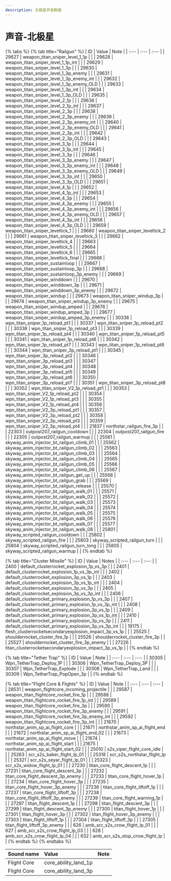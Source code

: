 ```yaml
---
description: 北极星声音数据
---
```


# 声音-北极星

{% tabs %}
{% tab title="Railgun" %}
| ID | Value | Note |
| :--- | :--- | :--- |
| 29627 | weapon\_titan\_sniper\_level\_1\_1p |  |
| 29628 | weapon\_titan\_sniper\_level\_1\_1p\_int |  |
| 29629 | weapon\_titan\_sniper\_level\_1\_3p |  |
| 29630 | weapon\_titan\_sniper\_level\_1\_3p\_enemy |  |
| 29631 | weapon\_titan\_sniper\_level\_1\_3p\_enemy\_int |  |
| 29632 | weapon\_titan\_sniper\_level\_1\_3p\_enemy\_OLD |  |
| 29633 | weapon\_titan\_sniper\_level\_1\_3p\_int |  |
| 29634 | weapon\_titan\_sniper\_level\_1\_3p\_OLD |  |
| 29635 | weapon\_titan\_sniper\_level\_2\_1p |  |
| 29636 | weapon\_titan\_sniper\_level\_2\_1p\_int |  |
| 29637 | weapon\_titan\_sniper\_level\_2\_3p |  |
| 29638 | weapon\_titan\_sniper\_level\_2\_3p\_enemy |  |
| 29639 | weapon\_titan\_sniper\_level\_2\_3p\_enemy\_int |  |
| 29640 | weapon\_titan\_sniper\_level\_2\_3p\_enemy\_OLD |  |
| 29641 | weapon\_titan\_sniper\_level\_2\_3p\_int |  |
| 29642 | weapon\_titan\_sniper\_level\_2\_3p\_OLD |  |
| 29643 | weapon\_titan\_sniper\_level\_3\_1p |  |
| 29644 | weapon\_titan\_sniper\_level\_3\_1p\_int |  |
| 29645 | weapon\_titan\_sniper\_level\_3\_3p |  |
| 29646 | weapon\_titan\_sniper\_level\_3\_3p\_enemy |  |
| 29647 | weapon\_titan\_sniper\_level\_3\_3p\_enemy\_int |  |
| 29648 | weapon\_titan\_sniper\_level\_3\_3p\_enemy\_OLD |  |
| 29649 | weapon\_titan\_sniper\_level\_3\_3p\_int |  |
| 29650 | weapon\_titan\_sniper\_level\_3\_3p\_OLD |  |
| 29651 | weapon\_titan\_sniper\_level\_4\_1p |  |
| 29652 | weapon\_titan\_sniper\_level\_4\_1p\_int |  |
| 29653 | weapon\_titan\_sniper\_level\_4\_3p |  |
| 29654 | weapon\_titan\_sniper\_level\_4\_3p\_enemy |  |
| 29655 | weapon\_titan\_sniper\_level\_4\_3p\_enemy\_int |  |
| 29656 | weapon\_titan\_sniper\_level\_4\_3p\_enemy\_OLD |  |
| 29657 | weapon\_titan\_sniper\_level\_4\_3p\_int |  |
| 29658 | weapon\_titan\_sniper\_level\_4\_3p\_OLD |  |
| 29659 | weapon\_titan\_sniper\_leveltick\_1 |  |
| 29660 | weapon\_titan\_sniper\_leveltick\_2 |  |
| 29661 | weapon\_titan\_sniper\_leveltick\_3 |  |
| 29662 | weapon\_titan\_sniper\_leveltick\_4 |  |
| 29663 | weapon\_titan\_sniper\_leveltick\_5 |  |
| 29664 | weapon\_titan\_sniper\_leveltick\_6 |  |
| 29665 | weapon\_titan\_sniper\_leveltick\_final |  |
| 29666 | weapon\_titan\_sniper\_sustainloop |  |
| 29667 | weapon\_titan\_sniper\_sustainloop\_3p |  |
| 29668 | weapon\_titan\_sniper\_sustainloop\_3p\_enemy |  |
| 29669 | weapon\_titan\_sniper\_winddown |  |
| 29670 | weapon\_titan\_sniper\_winddown\_3p |  |
| 29671 | weapon\_titan\_sniper\_winddown\_3p\_enemy |  |
| 29672 | weapon\_titan\_sniper\_windup |  |
| 29673 | weapon\_titan\_sniper\_windup\_3p |  |
| 29674 | weapon\_titan\_sniper\_windup\_3p\_enemy |  |
| 29675 | weapon\_titan\_sniper\_windup\_amped |  |
| 29676 | weapon\_titan\_sniper\_windup\_amped\_3p |  |
| 29677 | weapon\_titan\_sniper\_windup\_amped\_3p\_enemy |  |
| 30336 | wpn\_titan\_sniper\_1p\_reload\_pt1 |  |
| 30337 | wpn\_titan\_sniper\_1p\_reload\_pt2 |  |
| 30338 | wpn\_titan\_sniper\_1p\_reload\_pt3 |  |
| 30339 | wpn\_titan\_sniper\_1p\_reload\_pt4 |  |
| 30340 | wpn\_titan\_sniper\_1p\_reload\_pt5 |  |
| 30341 | wpn\_titan\_sniper\_1p\_reload\_pt6 |  |
| 30342 | wpn\_titan\_sniper\_1p\_reload\_pt7 |  |
| 30343 | wpn\_titan\_sniper\_1p\_reload\_pt8 |  |
| 30344 | wpn\_titan\_sniper\_3p\_reload\_pt1 |  |
| 30345 | wpn\_titan\_sniper\_3p\_reload\_pt2 |  |
| 30346 | wpn\_titan\_sniper\_3p\_reload\_pt3 |  |
| 30347 | wpn\_titan\_sniper\_3p\_reload\_pt4 |  |
| 30348 | wpn\_titan\_sniper\_3p\_reload\_pt5 |  |
| 30349 | wpn\_titan\_sniper\_3p\_reload\_pt6 |  |
| 30350 | wpn\_titan\_sniper\_3p\_reload\_pt7 |  |
| 30351 | wpn\_titan\_sniper\_3p\_reload\_pt8 |  |
| 30352 | wpn\_titan\_sniper\_V2\_1p\_reload\_pt1 |  |
| 30353 | wpn\_titan\_sniper\_V2\_1p\_reload\_pt2 |  |
| 30354 | wpn\_titan\_sniper\_V2\_1p\_reload\_pt3 |  |
| 30355 | wpn\_titan\_sniper\_V2\_1p\_reload\_pt4 |  |
| 30356 | wpn\_titan\_sniper\_V2\_3p\_reload\_pt1 |  |
| 30357 | wpn\_titan\_sniper\_V2\_3p\_reload\_pt2 |  |
| 30358 | wpn\_titan\_sniper\_V2\_3p\_reload\_pt3 |  |
| 30359 | wpn\_titan\_sniper\_V2\_3p\_reload\_pt4 |  |
| 21837 | northstar\_railgun\_fire\_3p |  |
| 22303 | outpost207\_railgun\_cooldown |  |
| 22304 | outpost207\_railgun\_fire |  |
| 22305 | outpost207\_railgun\_warmup |  |
| 25561 | skyway\_anim\_injector\_bt\_railgun\_climb\_01 |  |
| 25562 | skyway\_anim\_injector\_bt\_railgun\_climb\_02 |  |
| 25563 | skyway\_anim\_injector\_bt\_railgun\_climb\_03 |  |
| 25564 | skyway\_anim\_injector\_bt\_railgun\_climb\_04 |  |
| 25565 | skyway\_anim\_injector\_bt\_railgun\_climb\_05 |  |
| 25566 | skyway\_anim\_injector\_bt\_railgun\_climb\_06 |  |
| 25567 | skyway\_anim\_injector\_bt\_railgun\_get\_up |  |
| 25568 | skyway\_anim\_injector\_bt\_railgun\_grab |  |
| 25569 | skyway\_anim\_injector\_bt\_railgun\_release |  |
| 25570 | skyway\_anim\_injector\_bt\_railgun\_walk\_01 |  |
| 25571 | skyway\_anim\_injector\_bt\_railgun\_walk\_02 |  |
| 25572 | skyway\_anim\_injector\_bt\_railgun\_walk\_03 |  |
| 25573 | skyway\_anim\_injector\_bt\_railgun\_walk\_04 |  |
| 25574 | skyway\_anim\_injector\_bt\_railgun\_walk\_05 |  |
| 25575 | skyway\_anim\_injector\_bt\_railgun\_walk\_06 |  |
| 25576 | skyway\_anim\_injector\_bt\_railgun\_walk\_07 |  |
| 25577 | skyway\_anim\_injector\_bt\_railgun\_walk\_08 |  |
| 25801 | skyway\_scripted\_railgun\_cooldown |  |
| 25802 | skyway\_scripted\_railgun\_fire |  |
| 25803 | skyway\_scripted\_railgun\_turn |  |
| 25804 | skyway\_scripted\_railgun\_turn\_long |  |
| 25805 | skyway\_scripted\_railgun\_warmup |  |
{% endtab %}

{% tab title="Cluster Missile" %}
| ID | Value | Notes |
| :--- | :--- | :--- |
| 2400 | default\_clusterrocket\_explosion\_1p\_vs\_3p |  |
| 2401 | default\_clusterrocket\_explosion\_1p\_vs\_3p\_int |  |
| 2402 | default\_clusterrocket\_explosion\_3p\_vs\_1p |  |
| 2403 | default\_clusterrocket\_explosion\_3p\_vs\_1p\_int |  |
| 2404 | default\_clusterrocket\_explosion\_3p\_vs\_3p |  |
| 2405 | default\_clusterrocket\_explosion\_3p\_vs\_3p\_int |  |
| 2406 | default\_clusterrocket\_primary\_explosion\_1p\_vs\_3p |  |
| 2407 | default\_clusterrocket\_primary\_explosion\_1p\_vs\_3p\_int |  |
| 2408 | default\_clusterrocket\_primary\_explosion\_3p\_vs\_1p |  |
| 2409 | default\_clusterrocket\_primary\_explosion\_3p\_vs\_1p\_int |  |
| 2410 | default\_clusterrocket\_primary\_explosion\_3p\_vs\_3p |  |
| 2411 | default\_clusterrocket\_primary\_explosion\_3p\_vs\_3p\_int |  |
| 19175 | flesh\_clusterrocketsecondaryexplosion\_impact\_3p\_vs\_1p |  |
| 25525 | shoulderrocket\_cluster\_fire\_1p |  |
| 25526 | shoulderrocket\_cluster\_fire\_3p |  |
| 25527 | shoulderrocket\_cluster\_fire\_3p\_enemy |  |
| 27226 | titan\_clusterrocketsecondaryexplosion\_impact\_3p\_vs\_1p |  |
{% endtab %}

{% tab title="Tether Trap" %}
| ID | Value | Note |
| :--- | :--- | :--- |
| 30305 | Wpn\_TetherTrap\_Deploy\_1P |  |
| 30306 | Wpn\_TetherTrap\_Deploy\_3P |  |
| 30307 | Wpn\_TetherTrap\_Explode |  |
| 30308 | Wpn\_TetherTrap\_Land |  |
| 30309 | Wpn\_TetherTrap\_PopOpen\_3p |  |
{% endtab %}

{% tab title="Flight Core & Flights" %}
| ID | Value | Note |
| :--- | :--- | :--- |
| 28531 | weapon\_flightcore\_incoming\_projectile |  |
| 29587 | weapon\_titan\_flightcore\_rocket\_fire\_1p |  |
| 29588 | weapon\_titan\_flightcore\_rocket\_fire\_1p\_int |  |
| 29589 | weapon\_titan\_flightcore\_rocket\_fire\_3p |  |
| 29590 | weapon\_titan\_flightcore\_rocket\_fire\_3p\_enemy |  |
| 29591 | weapon\_titan\_flightcore\_rocket\_fire\_3p\_enemy\_int |  |
| 29592 | weapon\_titan\_flightcore\_rocket\_fire\_3p\_int |  |
| 21670 | northstar\_anim\_sp\_ai\_flight\_core |  |
| 21671 | northstar\_anim\_sp\_ai\_flight\_end |  |
| 21672 | northstar\_anim\_sp\_ai\_flight\_end\_02 |  |
| 21673 | northstar\_anim\_sp\_ai\_flight\_move |  |
| 21674 | northstar\_anim\_sp\_ai\_flight\_start |  |
| 21675 | northstar\_anim\_sp\_ai\_flight\_start\_02 |  |
| 25010 | s2s\_viper\_flight\_core\_idle |  |
| 25263 | scr\_s2s\_baker\_flight\_lp\_01 |  |
| 25318 | scr\_s2s\_northstar\_flight\_lp |  |
| 25321 | scr\_s2s\_seyar\_flight\_lp\_01 |  |
| 25323 | scr\_s2s\_widow\_flight\_lp\_01 |  |
| 27230 | titan\_core\_flight\_descent\_1p |  |
| 27231 | titan\_core\_flight\_descent\_3p |  |
| 27232 | titan\_core\_flight\_descent\_3p\_enemy |  |
| 27233 | titan\_core\_flight\_hover\_1p |  |
| 27234 | titan\_core\_flight\_hover\_3p |  |
| 27235 | titan\_core\_flight\_hover\_3p\_enemy |  |
| 27236 | titan\_core\_flight\_liftoff\_1p |  |
| 27237 | titan\_core\_flight\_liftoff\_3p |  |
| 27238 | titan\_core\_flight\_liftoff\_3p\_enemy |  |
| 27239 | titan\_core\_flight\_warning\_1p |  |
| 27297 | titan\_flight\_descent\_1p |  |
| 27298 | titan\_flight\_descent\_3p |  |
| 27299 | titan\_flight\_descent\_3p\_enemy |  |
| 27300 | titan\_flight\_hover\_1p |  |
| 27301 | titan\_flight\_hover\_3p |  |
| 27302 | titan\_flight\_hover\_3p\_enemy |  |
| 27303 | titan\_flight\_liftoff\_1p |  |
| 27304 | titan\_flight\_liftoff\_3p |  |
| 27305 | titan\_flight\_liftoff\_3p\_enemy |  |
| 626 | amb\_scr\_s2s\_crow\_flight\_lp\_01 |  |
| 627 | amb\_scr\_s2s\_crow\_flight\_lp\_03 |  |
| 628 | amb\_scr\_s2s\_crow\_flight\_lp\_04 |  |
| 632 | amb\_scr\_s2s\_stop\_crow\_flight\_lp |  |
{% endtab %}
{% endtabs %}

| Sound name | Value | Note |
| :--- | :--- | :--- |
| Flight Core | core\_ability\_land\_1p |  |
| Flight Core | core\_ability\_land\_3p |  |

